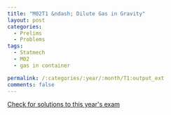 ```yaml
---
title: "M02T1 &ndash; Dilute Gas in Gravity"
layout: post
categories:
  - Prelims
  - Problems
tags:
  - Statmech
  - M02
  - gas in container

permalink: /:categories/:year/:month/T1:output_ext
comments: false
---
```

<object data="2002M1T.pdf" type="application/pdf" width="100%" height="500"></object>
<div class="message"><a href='https://princetonprelim.com/prelim/9/'>Check for solutions to this year's exam</a></div>
